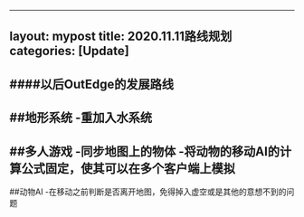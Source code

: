 
---
layout: mypost
title: 2020.11.11路线规划
categories: [Update]
---

####以后OutEdge的发展路线
---
##地形系统
-重加入水系统
---
##多人游戏
-同步地图上的物体
-将动物的移动AI的计算公式固定，使其可以在多个客户端上模拟
---
##动物AI
-在移动之前判断是否离开地图，免得掉入虚空或是其他的意想不到的问题
